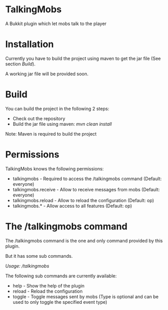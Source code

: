 TalkingMobs
===========

A Bukkit plugin which let mobs talk to the player


Installation
============

Currently you have to build the project using maven to get the jar file (See section *Build*).

A working jar file will be provided soon.


Build
=====

You can build the project in the following 2 steps:

   * Check out the repository
   * Build the jar file using maven: *mvn clean install*

Note: Maven is required to build the project


Permissions
===========

TalkingMobs knows the following permissions:

   * talkingmobs - Required to access the /talkingmobs command (Default: everyone)
   * talkingmobs.receive - Allow to receive messages from mobs (Default: everyone)
   * talkingmobs.reload - Allow to reload the configuration (Default: op)
   * talkingmobs.* - Allow access to all features (Default: op)


The /talkingmobs command
========================

The /talkingmobs command is the one and only command provided by this plugin.

But it has some sub commands.

*Usage: /talkingmobs <subcommand> <arguments>*

The following sub commands are currently available:

   * help - Show the help of the plugin
   * reload - Reload the configuration
   * toggle <type>- Toggle messages sent by mobs (Type is optional and can be used to only toggle the specified event type)
